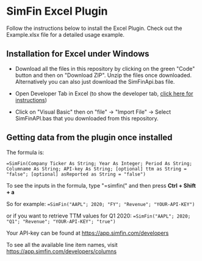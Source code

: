# SimFin Excel Plugin

Follow the instructions below to install the Excel Plugin. Check out the Example.xlsx file for a detailed usage example.

## Installation for Excel under Windows

* Download all the files in this repository by clicking on the green "Code" button and then on "Download ZIP". Unzip the files once downloaded. Alternatively you can also just download the SimFinApi.bas file.

* Open Developer Tab in Excel (to show the developer tab, [click here for instructions](https://support.microsoft.com/en-us/office/show-the-developer-tab-e1192344-5e56-4d45-931b-e5fd9bea2d45))

* Click on "Visual Basic" then on "file" -> "Import File" -> Select SimFinAPI.bas that you downloaded from this repository.

## Getting data from the plugin once installed

The formula is:

```
=SimFin(Company Ticker As String; Year As Integer; Period As String; Columname As String; API-key As String; [optional] ttm as String = "false"; [optional] asReported as String = "false")
```

To see the inputs in the formula, type "=simfin(" and then press **Ctrl + Shift + a**

So for example:
```=SimFin("AAPL"; 2020; "FY"; "Revenue"; "YOUR-API-KEY")```

or if you want to retrieve TTM values for Q1 2020:
```=SimFin("AAPL"; 2020; "Q1"; "Revenue"; "YOUR-API-KEY"; "true")```

Your API-key can be found at https://app.simfin.com/developers

To see all the available line item names, visit https://app.simfin.com/developers/columns
